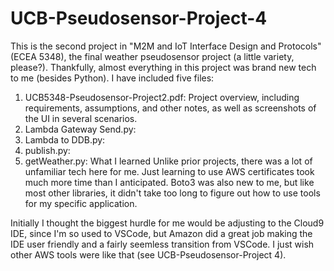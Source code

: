 # UCB-Pseudosensor-Project-4
This is the second project in "M2M and IoT Interface Design and Protocols" (ECEA 5348), the final weather pseudosensor project (a little variety, please?). Thankfully, almost everything in this project was brand new tech to me (besides Python). I have included five files:

1. UCB5348-Pseudosensor-Project2.pdf: Project overview, including requirements, assumptions, and other notes, as well as screenshots of the UI in several scenarios.
2. Lambda Gateway Send.py:
3. Lambda to DDB.py: 
4. publish.py: 
5. getWeather.py: 
What I learned
Unlike prior projects, there was a lot of unfamiliar tech here for me. Just learning to use AWS certificates took much more time than I anticipated. Boto3 was also new to me, but like most other libraries, it didn't take too long to figure out how to use tools for my specific application.

Initially I thought the biggest hurdle for me would be adjusting to the Cloud9 IDE, since I'm so used to VSCode, but Amazon did a great job making the IDE user friendly and a fairly seemless transition from VSCode. I just wish other AWS tools were like that (see UCB-Pseudosensor-Project 4).

